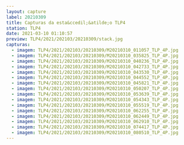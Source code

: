 ```yaml
---
layout: capture
label: 20210309
title: Capturas da esta&ccedil;&atilde;o TLP4
station: TLP4
date: 2021-03-10 01:10:57
preview: TLP4/2021/202103/20210309/stack.jpg
capturas:
  - imagem: TLP4/2021/202103/20210309/M20210310_011057_TLP_4P.jpg
  - imagem: TLP4/2021/202103/20210309/M20210310_035825_TLP_4P.jpg
  - imagem: TLP4/2021/202103/20210309/M20210310_040236_TLP_4P.jpg
  - imagem: TLP4/2021/202103/20210309/M20210310_042733_TLP_4P.jpg
  - imagem: TLP4/2021/202103/20210309/M20210310_043530_TLP_4P.jpg
  - imagem: TLP4/2021/202103/20210309/M20210310_044552_TLP_4P.jpg
  - imagem: TLP4/2021/202103/20210309/M20210310_045821_TLP_4P.jpg
  - imagem: TLP4/2021/202103/20210309/M20210310_050207_TLP_4P.jpg
  - imagem: TLP4/2021/202103/20210309/M20210310_053639_TLP_4P.jpg
  - imagem: TLP4/2021/202103/20210309/M20210310_054343_TLP_4P.jpg
  - imagem: TLP4/2021/202103/20210309/M20210310_055519_TLP_4P.jpg
  - imagem: TLP4/2021/202103/20210309/M20210310_062255_TLP_4P.jpg
  - imagem: TLP4/2021/202103/20210309/M20210310_062449_TLP_4P.jpg
  - imagem: TLP4/2021/202103/20210309/M20210310_062910_TLP_4P.jpg
  - imagem: TLP4/2021/202103/20210309/M20210310_074417_TLP_4P.jpg
  - imagem: TLP4/2021/202103/20210309/M20210310_080510_TLP_4P.jpg
---
```

